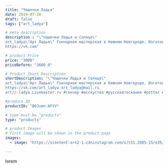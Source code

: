 ```yaml
---
title: "Чашечки Ладья"
date: 2019-07-20
draft: false
tags: ["art_ladya"]

# meta description
description : "\"Чашечки Ладья и Солнце\" 
art_ladya\"Арт Ладья\" Гончарная мастерская в Нижнем Новгороде. Изготовление керамики и мастер//-классы по обучению. 
https://vk.com"

# product Price
price: "3000"
priceBefore: "3600.0"

# Product Short Description
shortDescription: "\"Чашечки Ладья и Солнце\" 
art_ladya\"Арт Ладья\" Гончарная мастерская в Нижнем Новгороде. Изготовление керамики и мастер//-классы по обучению. 
https://vk.com/art_ladya art_ladya@mail.ru 
art//-ladya.Livemaster.ru #гончар #исскуство #русскаятоскания #potter #солнце #керамикаручнаяработа #гончарнаямастерская #дракар #handmade #посудаизглины #керамика #гончарнаяпосуда #эксклюзивнаякерамика #dishes #decor #ceramicar #mug #claygoods #tankard #earthenware #ceramic #design #кружка #magic #restaurant #ceramicart #pint #clay #авторскаякерамика #ладья"

#product ID
productID: "B0Jumn-AFYV"

# type must be "products"
type: "products"

# product Images
# first image will be shown in the product page
images:
  - image: "https://scontent-arn2-1.cdninstagram.com/v/t51.2885-15/e35/65674100_2295139653856263_7287834320903903470_n.jpg?se=7&tp=1&_nc_ht=scontent-arn2-1.cdninstagram.com&_nc_cat=103&_nc_ohc=FPAsqzbmoiEAX-c9k9s&ccb=7-4&oh=a1d20017114950ff17fafbcc6b3e93b7&oe=6083C2DB&_nc_sid=86f79a&ig_cache_key=MjA5MjQwODQ2NjI4NjA3MzM2NQ%3D%3D.2-ccb7-4"

---
```

lorem
